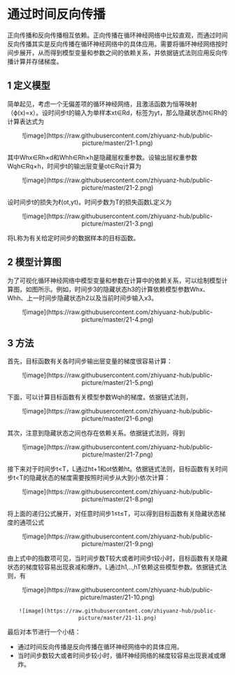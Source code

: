 # 通过时间反向传播
正向传播和反向传播相互依赖。正向传播在循环神经⽹络中⽐较直观，而通过时间反向传播其实是反向传播在循环神经⽹络中的具体应⽤。需要将循环神经⽹络按时间步展开，从而得到模型变量和参数之间的依赖关系，并依据链式法则应⽤反向传播计算并存储梯度。
## 1 定义模型
简单起⻅，考虑⼀个⽆偏差项的循环神经⽹络，且激活函数为恒等映射（ϕ(x)=x）。设时间步t的输⼊为单样本xt∈Rd，标签为yt，那么隐藏状态ht∈Rh的计算表达式为

<div align=center>
    ![image](https://raw.githubusercontent.com/zhiyuanz-hub/public-picture/master/21-1.png)
</div> 

其中Whx∈Rh×d和Whh∈Rh×h是隐藏层权重参数。设输出层权重参数Wqh∈Rq×h，时间步t的输出层变量ot∈Rq计算为

<div align=center>
    ![image](https://raw.githubusercontent.com/zhiyuanz-hub/public-picture/master/21-2.png)
</div> 

设时间步t的损失为ℓ(ot,yt)。时间步数为T的损失函数L定义为

<div align=center>
    ![image](https://raw.githubusercontent.com/zhiyuanz-hub/public-picture/master/21-3.png)
</div> 

将L称为有关给定时间步的数据样本的⽬标函数。
## 2 模型计算图
为了可视化循环神经⽹络中模型变量和参数在计算中的依赖关系，可以绘制模型计算图，如图所⽰。例如，时间步3的隐藏状态h3的计算依赖模型参数Whx、Whh、上⼀时间步隐藏状态h2以及当前时间步输⼊x3。

<div align=center>
    ![image](https://raw.githubusercontent.com/zhiyuanz-hub/public-picture/master/21-4.png)
</div>

## 3 方法

⾸先，⽬标函数有关各时间步输出层变量的梯度很容易计算：

<div align=center>
    ![image](https://raw.githubusercontent.com/zhiyuanz-hub/public-picture/master/21-5.png)
</div>

下⾯，可以计算⽬标函数有关模型参数Wqh的梯度。依据链式法则，

<div align=center>
    ![image](https://raw.githubusercontent.com/zhiyuanz-hub/public-picture/master/21-6.png)
</div>

其次，注意到隐藏状态之间也存在依赖关系。依据链式法则，得到

<div align=center>
    ![image](https://raw.githubusercontent.com/zhiyuanz-hub/public-picture/master/21-7.png)
</div>

接下来对于时间步t<T，L通过ht+1和ot依赖ht。依据链式法则，⽬标函数有关时间步t<T的隐藏状态的梯度需要按照时间步从⼤到小依次计算：

<div align=center>
    ![image](https://raw.githubusercontent.com/zhiyuanz-hub/public-picture/master/21-8.png)
</div>

将上⾯的递归公式展开，对任意时间步1≤t≤T，可以得到⽬标函数有关隐藏状态梯度的通项公式

<div align=center>
    ![image](https://raw.githubusercontent.com/zhiyuanz-hub/public-picture/master/21-9.png)
</div>

由上式中的指数项可⻅，当时间步数T较⼤或者时间步t较小时，⽬标函数有关隐藏状态的梯度较容易出现衰减和爆炸。L通过h1,..,hT依赖这些模型参数。依据链式法则，有

<div align=center>
    ![image](https://raw.githubusercontent.com/zhiyuanz-hub/public-picture/master/21-10.png)

    ![image](https://raw.githubusercontent.com/zhiyuanz-hub/public-picture/master/21-11.png)
</div>

最后对本节进行一个小结：
+ 通过时间反向传播是反向传播在循环神经⽹络中的具体应⽤。
+ 当时间步数较⼤或者时间步较小时，循环神经⽹络的梯度较容易出现衰减或爆炸。


